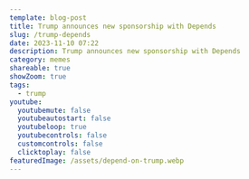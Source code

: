 ```yaml
---
template: blog-post
title: Trump announces new sponsorship with Depends
slug: /trump-depends
date: 2023-11-10 07:22
description: Trump announces new sponsorship with Depends
category: memes
shareable: true
showZoom: true
tags:
  - trump
youtube:
  youtubemute: false
  youtubeautostart: false
  youtubeloop: true
  youtubecontrols: false
  customcontrols: false
  clicktoplay: false
featuredImage: /assets/depend-on-trump.webp
---
```

